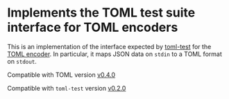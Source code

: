 # Implements the TOML test suite interface for TOML encoders

This is an implementation of the interface expected by
[toml-test](https://github.com/BurntSushi/toml-test) for the
[TOML encoder](https://github.com/BurntSushi/toml).
In particular, it maps JSON data on `stdin` to a TOML format on `stdout`.


Compatible with TOML version
[v0.4.0](https://github.com/toml-lang/toml/blob/master/versions/en/toml-v0.4.0.md)

Compatible with `toml-test` version
[v0.2.0](https://github.com/BurntSushi/toml-test/tree/v0.2.0)
